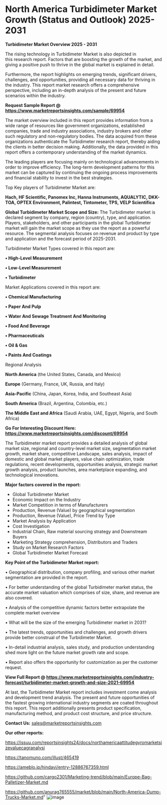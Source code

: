 # North America Turbidimeter Market Growth (Status and Outlook) 2025-2031

<Strong> Turbidimeter Market Overview 2025 - 2031</strong>

The rising technology in Turbidimeter Market is also depicted in this research report. Factors that are boosting the growth of the market, and giving a positive push to thrive in the global market is explained in detail.

Furthermore, the report highlights on emerging trends, significant drivers, challenges, and opportunities, providing all necessary data for thriving in the industry. This report market research offers a comprehensive perspective, including an in-depth analysis of the present and future scenarios within the industry.

<strong>Request Sample Report @ <a href=https://www.marketreportsinsights.com/sample/69954>https://www.marketreportsinsights.com/sample/69954</a></strong>

The market overview included in this report provides information from a wide range of resources like government organizations, established companies, trade and industry associations, industry brokers and other such regulatory and non-regulatory bodies. The data acquired from these organizations authenticate the Turbidimeter research report, thereby aiding the clients in better decision making. Additionally, the data provided in this report offers a contemporary understanding of the market dynamics.

The leading players are focusing mainly on technological advancements in order to improve efficiency. The long-term development patterns for this market can be captured by continuing the ongoing process improvements and financial stability to invest in the best strategies.

Top Key players of Turbidimeter Market are:

<strong>Hach, HF Scientific, Panomex Inc, Hanna Instruments, AQUALYTIC, DKK-TOA, OPTEX Environment, Palintest, Tintometer, TPS, VELP Scientifica</strong>

<strong><b>Global Turbidimeter Market Scope and Size:</b></strong>
The Turbidimeter market is declared segment by company, region (country), type, and application. Players, stakeholders, and other participants in the global Turbidimeter market will gain the market scope as they use the report as a powerful resource. The segmental analysis focuses on revenue and product by type and application and the forecast period of 2025-2031.

Turbidimeter Market Types covered in this report are:

<strong>• High-Level Measurement

• Low-Level Measurement

• Turbidimeter</strong>

Market Applications covered in this report are:

<strong>• Chemical Manufacturing

• Paper And Pulp

• Water And Sewage Treatment And Monitoring

• Food And Beverage

• Pharmaceuticals

• Oil & Gas

• Paints And Coatings</strong> 

Regional Analysis

<strong>North America</strong> (the United States, Canada, and Mexico)

<strong>Europe</strong> (Germany, France, UK, Russia, and Italy)

<strong>Asia-Pacific</strong> (China, Japan, Korea, India, and Southeast Asia)

<strong>South America</strong> (Brazil, Argentina, Colombia, etc.)

<strong>The Middle East and Africa</strong> (Saudi Arabia, UAE, Egypt, Nigeria, and South Africa)

<strong>Go For Interesting Discount Here: <a href=https://www.marketreportsinsights.com/discount/69954>https://www.marketreportsinsights.com/discount/69954</a></strong>

The Turbidimeter market report provides a detailed analysis of global market size, regional and country-level market size, segmentation market growth, market share, competitive Landscape, sales analysis, impact of domestic and global market players, value chain optimization, trade regulations, recent developments, opportunities analysis, strategic market growth analysis, product launches, area marketplace expanding, and technological innovations.

<strong><b>Major factors covered in the report:</b></strong>
<ul>
  <li>Global Turbidimeter Market </li>
  <li>Economic Impact on the Industry</li>
  <li>Market Competition in terms of Manufacturers</li>
  <li>Production, Revenue (Value) by geographical segmentation</li>
  <li>Production, Revenue (Value), Price Trend by Type</li>
  <li>Market Analysis by Application</li>
  <li>Cost Investigation</li>
  <li>Industrial Chain, Raw material sourcing strategy and Downstream Buyers</li>
  <li>Marketing Strategy comprehension, Distributors and Traders</li>
  <li>Study on Market Research Factors</li>
  <li>Global Turbidimeter Market Forecast</li>
</ul>

<strong><b>Key Point of the Turbidimeter Market report:</b></strong>

• Geographical distribution, company profiling, and various other market segmentation are provided in the report.

• For better understanding of the global Turbidimeter market status, the accurate market valuation which comprises of size, share, and revenue are also covered.

• Analysis of the competitive dynamic factors better extrapolate the complete market overview

• What will be the size of the emerging Turbidimeter market in 2031?

• The latest trends, opportunities and challenges, and growth drivers provide better construal of the Turbidimeter Market.

• In-detail industrial analysis, sales study, and production understanding shed more light on the future market growth rate and scope.

• Report also offers the opportunity for customization as per the customer request.

<strong><b>View Full Report @ <a href=https://www.marketreportsinsights.com/industry-forecast/turbidimeter-market-growth-and-size-2021-69954>https://www.marketreportsinsights.com/industry-forecast/turbidimeter-market-growth-and-size-2021-69954</a></b></strong>


At last, the Turbidimeter Market report includes investment come analysis and development trend analysis. The present and future opportunities of the fastest growing international industry segments are coated throughout this report. This report additionally presents product specification, manufacturing method, and product cost structure, and price structure.

<strong>Contact Us:</strong>
sales@marketreportsinsights.com

<strong>Our other reports:</strong>

<a href=https://issuu.com/reportsinsights24/docs/northamericaattitudegyromarketsizevaluecagranalysi>https://issuu.com/reportsinsights24/docs/northamericaattitudegyromarketsizevaluecagranalysi</a>

<a href=https://tanomuno.com/illust/465419>https://tanomuno.com/illust/465419</a>

<a href=https://ameblo.jp/hindavi/entry-12886767359.html>https://ameblo.jp/hindavi/entry-12886767359.html</a>

<a href=https://github.com/cargo2301/Marketing-trend/blob/main/Europe-Bag-Palletizer-Market.md>https://github.com/cargo2301/Marketing-trend/blob/main/Europe-Bag-Palletizer-Market.md</a>

<a href=https://github.com/anurag765555/market/blob/main/North-America-Dump-Trucks-Market.md>https://github.com/anurag765555/market/blob/main/North-America-Dump-Trucks-Market.md</a>"
![image](https://github.com/user-attachments/assets/e02ca503-9f29-490e-9c5e-65933bbc774f)
